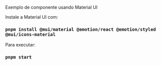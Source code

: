 Exemplo de componente usando Material UI

Instale a Material UI com:

### `pnpm install @mui/material @emotion/react @emotion/styled @mui/icons-material`

Para executar:

### `pnpm start`
